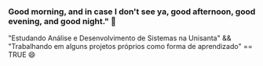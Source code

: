 ### Good morning, and in case I don't see ya, good afternoon, good evening, and good night." 👋

"Estudando Análise e Desenvolvimento de Sistemas na Unisanta"
&& "Trabalhando em alguns projetos próprios como forma de aprendizado" == TRUE 😄

<!--
**miltoncesarsp/miltoncesarsp** is a ✨ _special_ ✨ repository because its `README.md` (this file) appears on your GitHub profile.

Here are some ideas to get you started:

- 🔭 I’m currently working on ...
- 🌱 I’m currently learning ...
- 👯 I’m looking to collaborate on ...
- 🤔 I’m looking for help with ...
- 💬 Ask me about ...
- 📫 How to reach me: ...
- 😄 Pronouns: ...
- ⚡ Fun fact: ...
-->
